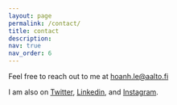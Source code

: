 ```yaml
---
layout: page
permalink: /contact/
title: contact
description: 
nav: true
nav_order: 6
---
```


Feel free to reach out to me at hoanh.le@aalto.fi

I am also on [Twitter](https://twitter.com/amparitte), [Linkedin](https://www.linkedin.com/in/hoanhle/), and [Instagram](https://www.instagram.com/letranhoanh/).